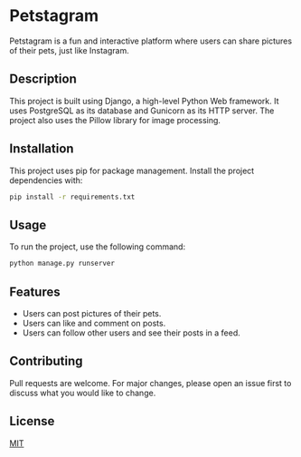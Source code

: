 
# Petstagram

Petstagram is a fun and interactive platform where users can share pictures of their pets, just like Instagram.

## Description

This project is built using Django, a high-level Python Web framework. It uses PostgreSQL as its database and Gunicorn as its HTTP server. The project also uses the Pillow library for image processing.

## Installation

This project uses pip for package management. Install the project dependencies with:

```bash
pip install -r requirements.txt
```

## Usage

To run the project, use the following command:

```bash
python manage.py runserver
```

## Features

- Users can post pictures of their pets.
- Users can like and comment on posts.
- Users can follow other users and see their posts in a feed.

## Contributing

Pull requests are welcome. For major changes, please open an issue first to discuss what you would like to change.

## License

[MIT](https://choosealicense.com/licenses/mit/)

